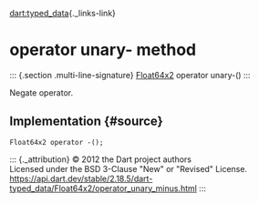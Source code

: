 [dart:typed\_data](../../dart-typed_data/dart-typed_data-library){._links-link}

operator unary- method
======================

::: {.section .multi-line-signature}
[Float64x2](../float64x2-class) operator unary-()
:::

Negate operator.

Implementation {#source}
--------------

``` {.language-dart data-language="dart"}
Float64x2 operator -();
```

::: {._attribution}
© 2012 the Dart project authors\
Licensed under the BSD 3-Clause \"New\" or \"Revised\" License.\
<https://api.dart.dev/stable/2.18.5/dart-typed_data/Float64x2/operator_unary_minus.html>
:::
